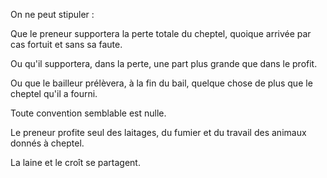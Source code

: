   
 On ne peut stipuler :  

  
 Que le preneur supportera la perte totale du cheptel, quoique arrivée par cas fortuit et sans sa faute.  

  
 Ou qu'il supportera, dans la perte, une part plus grande que dans le profit.  

  
 Ou que le bailleur prélèvera, à la fin du bail, quelque chose de plus que le cheptel qu'il a fourni.  

  
 Toute convention semblable est nulle.  

  
 Le preneur profite seul des laitages, du fumier et du travail des animaux donnés à cheptel.  

  
 La laine et le croît se partagent.  
